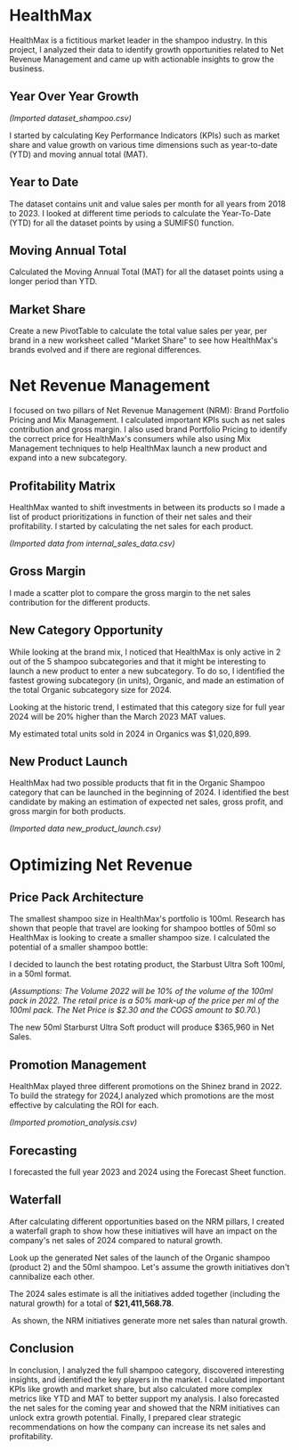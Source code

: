 # HealthMax

HealthMax is a fictitious market leader in the shampoo industry. In this project, I analyzed their data to identify growth opportunities related to Net Revenue Management and came up with actionable insights to grow the business. 

## Year Over Year Growth

*(Imported dataset_shampoo.csv)*

I started by calculating Key Performance Indicators (KPIs) such as market share and value growth on various time dimensions such as year-to-date (YTD) and moving annual total (MAT).

## Year to Date

The dataset contains unit and value sales per month for all years from 2018 to 2023. I looked at different time periods to calculate the Year-To-Date (YTD) for all the dataset points by using a SUMIFS() function.

## Moving Annual Total

Calculated the Moving Annual Total (MAT) for all the dataset points using a longer period than YTD.

## Market Share

Create a new PivotTable to calculate the total value sales per year, per brand in a new worksheet called "Market Share" to see how HealthMax's brands evolved and if there are regional differences.

# Net Revenue Management

I focused on two pillars of Net Revenue Management (NRM): Brand Portfolio Pricing and Mix Management. I calculated important KPIs such as net sales contribution and gross margin. I also used brand Portfolio Pricing to identify the correct price for HealthMax's consumers while also using Mix Management techniques to help HealthMax launch a new product and expand into a new subcategory.

## Profitability Matrix

HealthMax wanted to shift investments in between its products so I made a list of product prioritizations in function of their net sales and their profitability. I started by calculating the net sales for each product.

*(Imported data from internal_sales_data.csv)*

## Gross Margin

I made a scatter plot to compare the gross margin to the net sales contribution for the different products.

## New Category Opportunity

While looking at the brand mix, I noticed that HealthMax is only active in 2 out of the 5 shampoo subcategories and that it might be interesting to launch a new product to enter a new subcategory. To do so, I identified the fastest growing subcategory (in units), Organic, and made an estimation of the total Organic subcategory size for 2024.

Looking at the historic trend, I estimated that this category size for full year 2024 will be 20% higher than the March 2023 MAT values.

My estimated total units sold in 2024 in Organics was $1,020,899.

## New Product Launch

HealthMax had two possible products that fit in the Organic Shampoo category that can be launched in the beginning of 2024. I identified the best candidate by making an estimation of expected net sales, gross profit, and gross margin for both products.

*(Imported data new_product_launch.csv)*

# Optimizing Net Revenue

## Price Pack Architecture

The smallest shampoo size in HealthMax's portfolio is 100ml. Research has shown that people that travel are looking for shampoo bottles of 50ml so HealthMax is looking to create a smaller shampoo size. I calculated the potential of a smaller shampoo bottle:

I decided to launch the best rotating product, the Starbust Ultra Soft 100ml, in a 50ml format.

(*Assumptions: 
The Volume 2022 will be 10% of the volume of the 100ml pack in 2022.
The retail price is a 50% mark-up of the price per ml of the 100ml pack.
The Net Price is $2.30 and the COGS amount to $0.70.*)

The new 50ml Starburst Ultra Soft product will produce $365,960 in Net Sales.

## Promotion Management

HealthMax played three different promotions on the Shinez brand in 2022. To build the strategy for 2024,I analyzed which promotions are the most effective by calculating the ROI for each.

*(Imported promotion_analysis.csv)*

## Forecasting

I forecasted the full year 2023 and 2024 using the Forecast Sheet function.

## Waterfall

After calculating different opportunities based on the NRM pillars, I created a waterfall graph to show how these initiatives will have an impact on the company's net sales of 2024 compared to natural growth.

Look up the generated Net sales of the launch of the Organic shampoo (product 2) and the 50ml shampoo.
Let's assume the growth initiatives don't cannibalize each other.

The 2024 sales estimate is all the initiatives added together (including the natural growth) for a total of **$21,411,568.78**.

 As shown, the NRM initiatives generate more net sales than natural growth.								

## Conclusion

In conclusion, I analyzed the full shampoo category, discovered interesting insights, and identified the key players in the market. I calculated important KPIs like growth and market share, but also calculated more complex metrics like YTD and MAT to better support my analysis. I also forecasted the net sales for the coming year and showed that the NRM initiatives can unlock extra growth potential. Finally, I prepared clear strategic recommendations on how the company can increase its net sales and profitability.
